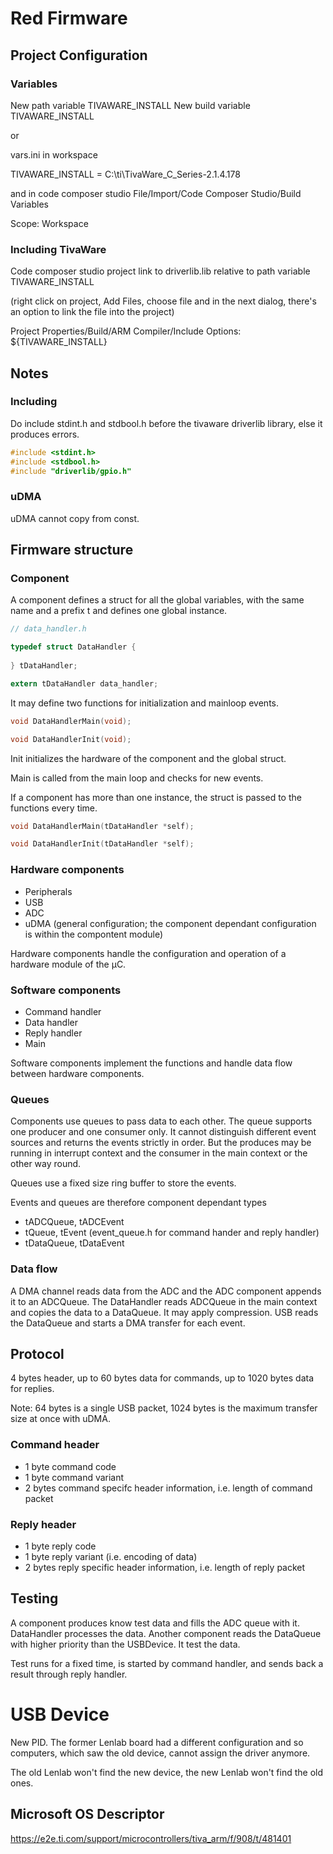 # Red Firmware

## Project Configuration

### Variables

New path variable TIVAWARE_INSTALL
New build variable TIVAWARE_INSTALL

or

vars.ini in workspace

TIVAWARE_INSTALL = C:\ti\TivaWare_C_Series-2.1.4.178

and in code composer studio File/Import/Code Composer Studio/Build Variables

Scope: Workspace

### Including TivaWare

Code composer studio project link to driverlib.lib relative to path variable TIVAWARE_INSTALL

(right click on project, Add Files, choose file and in the next dialog, there's an option to link the file into the project)

Project Properties/Build/ARM Compiler/Include Options:
${TIVAWARE_INSTALL}

## Notes

### Including

Do include stdint.h and stdbool.h before the tivaware driverlib library, else it produces errors.

```c
#include <stdint.h>
#include <stdbool.h>
#include "driverlib/gpio.h"
```

### uDMA

uDMA cannot copy from const.

## Firmware structure

### Component

A component defines a struct for all the global variables, with the same name and a prefix t and defines one global instance.

```c
// data_handler.h

typedef struct DataHandler {
  
} tDataHandler;

extern tDataHandler data_handler;
```

It may define two functions for initialization and mainloop events.

```c
void DataHandlerMain(void);

void DataHandlerInit(void);
```

Init initializes the hardware of the component and the global struct.

Main is called from the main loop and checks for new events.

If a component has more than one instance, the struct is passed to the functions every time.

```c
void DataHandlerMain(tDataHandler *self);

void DataHandlerInit(tDataHandler *self);
```

### Hardware components

- Peripherals
- USB
- ADC
- uDMA (general configuration; the component dependant configuration is within the compontent module)

Hardware components handle the configuration and operation of a hardware module of the μC.

### Software components

- Command handler
- Data handler
- Reply handler
- Main

Software components implement the functions and handle data flow between hardware components.

### Queues

Components use queues to pass data to each other. The queue supports one producer and one consumer only. It cannot distinguish different event sources and returns the events strictly in order. But the produces may be running in interrupt context and the consumer in the main context or the other way round.

Queues use a fixed size ring buffer to store the events.

Events and queues are therefore component dependant types

* tADCQueue, tADCEvent
* tQueue, tEvent (event_queue.h for command hander and reply handler)
* tDataQueue, tDataEvent

### Data flow

A DMA channel reads data from the ADC and the ADC component appends it to an ADCQueue. The DataHandler reads ADCQueue in the main context and copies the data to a DataQueue. It may apply compression. USB reads the DataQueue and starts a DMA transfer for each event.

## Protocol

4 bytes header, up to 60 bytes data for commands, up to 1020 bytes data for replies.

Note: 64 bytes is a single USB packet, 1024 bytes is the maximum transfer size at once with uDMA.

### Command header

* 1 byte command code
* 1 byte command variant
* 2 bytes command specifc header information, i.e. length of command packet

### Reply header

* 1 byte reply code
* 1 byte reply variant (i.e. encoding of data)
* 2 bytes reply specific header information, i.e. length of reply packet

## Testing

A component produces know test data and fills the ADC queue with it. DataHandler processes the data. Another component reads the DataQueue with higher priority than the USBDevice. It test the data.

Test runs for a fixed time, is started by command handler, and sends back a result through reply handler.

# USB Device

New PID. The former Lenlab board had a different configuration and so computers, which saw the old device, cannot assign the driver anymore.

The old Lenlab won't find the new device, the new Lenlab won't find the old ones.

## Microsoft OS Descriptor

https://e2e.ti.com/support/microcontrollers/tiva_arm/f/908/t/481401

